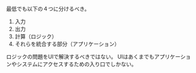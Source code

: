 最低でも以下の４つに分けるべき。

1. 入力
2. 出力
3. 計算（ロジック）
4. それらを統合する部分（アプリケーション）

ロジックの問題をUIで解決するべきではない。
UIはあくまでもアプリケーションやシステムにアクセスするための入り口でしかない。
